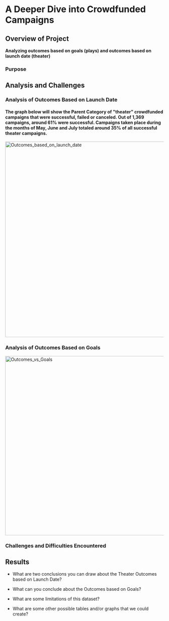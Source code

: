 # A Deeper Dive into Crowdfunded Campaigns 

## Overview of Project
**Analyzing outcomes based on goals (plays) and outcomes based on launch date (theater)**

### Purpose

## Analysis and Challenges

### Analysis of Outcomes Based on Launch Date
#### The graph below will show the Parent Category of "theater" crowdfunded campaigns that were successful, failed or canceled. Out of 1,369 campaigns, around 61% were successful. Campaigns taken place during the months of May, June and July totaled around 35% of all successful theater campaigns.

<img width="621" alt="Outcomes_based_on_launch_date" src="https://user-images.githubusercontent.com/77898345/111059487-a29caf80-845b-11eb-86c9-bca95a18962b.png">

### Analysis of Outcomes Based on Goals
<img width="569" alt="Outcomes_vs_Goals" src="https://user-images.githubusercontent.com/77898345/111059501-c233d800-845b-11eb-839a-f40e6682ba3b.png">

### Challenges and Difficulties Encountered

## Results

- What are two conclusions you can draw about the Theater Outcomes based on Launch Date?

- What can you conclude about the Outcomes based on Goals?

- What are some limitations of this dataset?

- What are some other possible tables and/or graphs that we could create?





